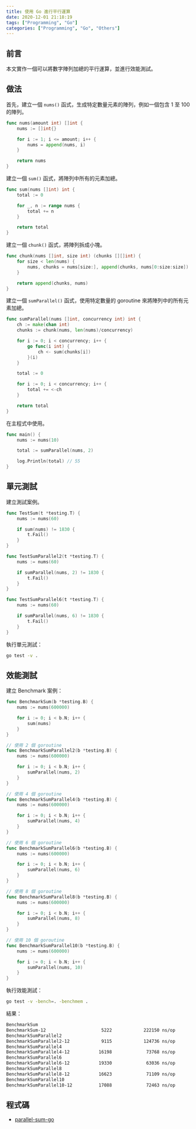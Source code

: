 ```yaml
---
title: 使用 Go 進行平行運算
date: 2020-12-01 21:18:19
tags: ["Programming", "Go"]
categories: ["Programming", "Go", "Others"]
---
```


## 前言

本文實作一個可以將數字陣列加總的平行運算，並進行效能測試。

## 做法

首先，建立一個 `nums()` 函式，生成特定數量元素的陣列，例如一個包含 1 至 100 的陣列。

```go
func nums(amount int) []int {
	nums := []int{}

	for i := 1; i <= amount; i++ {
		nums = append(nums, i)
	}

	return nums
}
```

建立一個 `sum()` 函式，將陣列中所有的元素加總。

```go
func sum(nums []int) int {
	total := 0

	for _, n := range nums {
		total += n
	}

	return total
}
```

建立一個 `chunk()` 函式，將陣列拆成小塊。

```go
func chunk(nums []int, size int) (chunks [][]int) {
	for size < len(nums) {
		nums, chunks = nums[size:], append(chunks, nums[0:size:size])
	}

	return append(chunks, nums)
}
```

建立一個 `sumParallel()` 函式，使用特定數量的 goroutine 來將陣列中的所有元素加總。

```go
func sumParallel(nums []int, concurrency int) int {
	ch := make(chan int)
	chunks := chunk(nums, len(nums)/concurrency)

	for i := 0; i < concurrency; i++ {
		go func(i int) {
			ch <- sum(chunks[i])
		}(i)
	}

	total := 0

	for i := 0; i < concurrency; i++ {
		total += <-ch
	}

	return total
}
```

在主程式中使用。

```go
func main() {
	nums := nums(10)

	total := sumParallel(nums, 2)

	log.Println(total) // 55
}
```

## 單元測試

建立測試案例。

```go
func TestSum(t *testing.T) {
	nums := nums(60)

	if sum(nums) != 1830 {
		t.Fail()
	}
}

func TestSumParallel2(t *testing.T) {
	nums := nums(60)

	if sumParallel(nums, 2) != 1830 {
		t.Fail()
	}
}

func TestSumParallel6(t *testing.T) {
	nums := nums(60)

	if sumParallel(nums, 6) != 1830 {
		t.Fail()
	}
}
```

執行單元測試：

```bash
go test -v .
```

## 效能測試

建立 Benchmark 案例：

```go
func BenchmarkSum(b *testing.B) {
	nums := nums(600000)

	for i := 0; i < b.N; i++ {
		sum(nums)
	}
}

// 使用 2 個 goroutine
func BenchmarkSumParallel2(b *testing.B) {
	nums := nums(600000)

	for i := 0; i < b.N; i++ {
		sumParallel(nums, 2)
	}
}

// 使用 4 個 goroutine
func BenchmarkSumParallel4(b *testing.B) {
	nums := nums(600000)

	for i := 0; i < b.N; i++ {
		sumParallel(nums, 4)
	}
}

// 使用 6 個 goroutine
func BenchmarkSumParallel6(b *testing.B) {
	nums := nums(600000)

	for i := 0; i < b.N; i++ {
		sumParallel(nums, 6)
	}
}

// 使用 8 個 goroutine
func BenchmarkSumParallel8(b *testing.B) {
	nums := nums(600000)

	for i := 0; i < b.N; i++ {
		sumParallel(nums, 8)
	}
}

// 使用 10 個 goroutine
func BenchmarkSumParallel10(b *testing.B) {
	nums := nums(600000)

	for i := 0; i < b.N; i++ {
		sumParallel(nums, 10)
	}
}
```

執行效能測試：

```bash
go test -v -bench=. -benchmem .
```

結果：

```bash
BenchmarkSum
BenchmarkSum-12                     5222            222150 ns/op            5519 B/op          0 allocs/op
BenchmarkSumParallel2
BenchmarkSumParallel2-12            9115            124736 ns/op            3340 B/op          3 allocs/op
BenchmarkSumParallel4
BenchmarkSumParallel4-12           16198             73768 ns/op            2052 B/op          4 allocs/op
BenchmarkSumParallel6
BenchmarkSumParallel6-12           19330             63036 ns/op            1956 B/op          5 allocs/op
BenchmarkSumParallel8
BenchmarkSumParallel8-12           16623             71109 ns/op            2198 B/op          5 allocs/op
BenchmarkSumParallel10
BenchmarkSumParallel10-12          17088             72463 ns/op            2536 B/op          6 allocs/op
```

## 程式碼

- [parallel-sum-go](https://github.com/memochou1993/parallel-sum-go)
